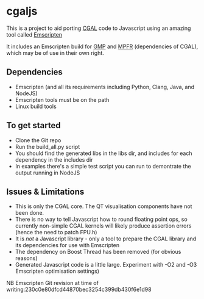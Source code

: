 cgaljs
======

This is a project to aid porting [CGAL](http://www.cgal.org/) code to Javascript using an amazing tool called [Emscripten](https://github.com/kripken/emscripten) 

It includes an Emscripten build for [GMP](http://gmplib.org/) and [MPFR](http://www.mpfr.org/) (dependencies of CGAL), which may be of use in their own right.

Dependencies
------------

* Emscripten (and all its requirements including Python, Clang, Java, and NodeJS)
* Emscripten tools must be on the path
* Linux build tools
 
To get started
--------------

* Clone the Git repo
* Run the build_all.py script
* You should find the generated libs in the libs dir, and includes for each dependency in the includes dir
* In examples there's a simple test script you can run to demontrate the output running in NodeJS

Issues & Limitations
--------------------

* This is only the CGAL core. The QT visualisation components have not been done.
* There is no way to tell Javascript how to round floating point ops, so currently non-simple CGAL kernels will likely produce assertion errors (hence the need to patch FPU.h) 
* It is *not* a Javascript library - only a tool to prepare the CGAL library and its dependencies for use with Emscripten
* The dependency on Boost Thread has been removed (for obvious reasons)
* Generated Javascript code is a little large. Experiment with -O2 and -O3 Emscripten optimisation settings)

NB Emscripten Git revision at time of writing:230c0e80dfcd44870bec3254c399db430f6e1d98
